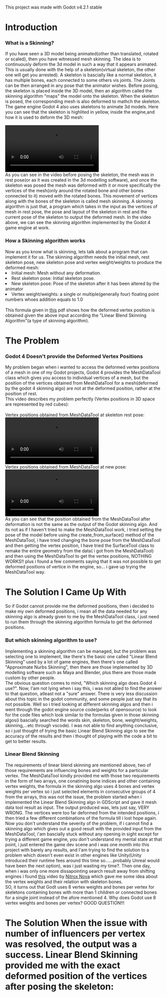 This project was made with Godot v4.2.1 stable
<br>
<h1>Introduction</h1>
<h3>What is a Skinning?</h3>
If you have seen a 3D model being animated(other than translated, rotated or scaled), then you have witnessed mesh skinning. The idea is to continuously deform the 3d model in such a way that it appears animated.
<br>
This is usually done with the help of a skeleton(virtual skeleton, the other one will get you arrested). A skeleton is bascially like a normal skeleton, it has multiple bones, each connected to some others vis joints. The Joints can be then arranged in any pose that the animator wishes. 
Before posing, the skeleton is placed inside the 3D model, then an algorithm called the skinning algorithm "maps" the model onto the skeleton. When the skeleton is posed, the corresponding mesh is also deformed to mathch the skeleton.
<br>
The game engine Godot 4 also uses skeletons to animate 3d models. Here you can see that the skeleton is highlited in yellow, inside the engine,and how it is used to deform the 3D mesh:
<br>
<br>
<video src="https://github.com/user-attachments/assets/2c185548-9543-4356-bfbf-73c9cd040a35" ></video>
<br>
As you can see in the video before posing the skeleton, the mesh was in rest pose(or as it was created in the 3d modelling software), and once the skeleton was posed the mesh was deformed with it or more specifically the vertices of the mesh(only around the rotated bone and other bones connected to it) moved with the rotated bones. This movement of vertices along with the bones of the skeleton is called mesh skinning. A skinning algorithm is just that, a program which takes in the input as the vertices of mesh in rest pose, the pose and layout of the skeleton in rest and the current pose of the skeleton to output the deformed mesh. In the video above, we can see the skinning algorithm implemented by the Godot 4 game engine at work.
<br>
<h3>How a Skinning algorithm works</h3>
Now as you know what is skinning, lets talk about a program that can implement it for us. The skinning algorithm needs the initial mesh, rest skeleton pose, new skeleton pose and vertex weight/weights to produce the deformed mesh:
<br>
<li>Initial mesh: Mesh without any deformation.</li>
<li>Rest skeleton pose: Initial skeleton pose.</li>
<li>New skeleton pose: Pose of the skeleton after it has been altered by the animator</li>
<li>Vertex weight/weights: a single or multiple(generally four) floating point numbers whoes addition equals to 1.0</li>
<br>
This formula given in <a href="https://skinning.org/direct-methods.pdf">this</a> pdf shows how the deformed vertex position is obtained given the above input according the "Linear Blend Skinning Algorithm"(a type of skinning algorithm).
<h1>The Problem</h1>
<h3>Godot 4 Doesn't provide the Deformed Vertex Positions</h3>
My problem began when i wanted to access the deformed vertex positions of a mesh in one of my Godot projects, Godot 4 provides the MeshDataTool class which gives you access to individual vertices of a mesh, but the position of the vertices obtained from MeshDataTool for a mesh(deformed by the godot 4 skinning algo) are not at the deformed position, rather at the position of rest.
<br>
This video describes my problem perfectly (Vertex positions in 3D space are represented by red cubes):
<br>
<br>
Vertex positions obtained from MeshDataTool at skeleton rest pose:
<br>
<video src="https://github.com/user-attachments/assets/7b587fdb-c9d3-410f-aaec-4c0adfa02412"></video>
<br>
Vertex positions obtained from MeshDataTool at new pose:
<br>
<video src="https://github.com/user-attachments/assets/40e6a987-7c71-4575-97dc-36b2af2499fe"></video>
<br>
As you can see that the position obtained from the MeshDataTool after deformation is not the same as the output of the Godot skinning algo. And its not as if I haven't tried to make the MeshDataTool work, i tried setting the pose of the model before using the create_from_surface() method of the MeshDataTool, i have tried changing the bone pose from the MeshDataTool and then getting the vertex position, I have tried the SurfaceTool class to remake the entire geometry from the data( i got from the MeshDataTool) and then using the MeshDataTool to get the vertex positions, NOTHING WORKS!! plus i found a few comments saying that it was not possible to get deformed positions of vertice in the engine, so... i gave up trying the MeshDataTool way.
<br>
<h1>The Solution I Came Up With</h1>
So if Godot cannot provide me the deformed positions, then i decided to make my own deformed positions, i mean all the data needed for any skinning algo is already given to me by the MeshDataTool class, i just need to run them through the skinning algorithm formula to get the deformed positions.
<br>
<h3>But which skinning algorithm to use?</h3>
Implementing a skinning algorithm can be managed, but the problem was selecting one to implement, like there's the basic one called "Linear Blend Skinning" used by a lot of game engines, then there's one called "Approximate Nurbs Skinning", then there are those implemented by 3D modelling software such as Maya and Blender, plus there are those made custom by other people. 
<br>
The obvious question comes to mind, "Which skinning algo does Godot 4 use?". Now, I'am not lying when i say this, i was not abled to find the answer to that question, atleast not a "sure" answer. There is very less discussion about this topic in the godot community, and some people just say that its not possible. Well so i tried looking at different skinning algos and then i went through the godot engine source code(perks of opensource) to look for the code files which look similar to the formulas given in those skinning algos(i bascially searched the words skin, skeleton, bone, weight/weights, skinning,...etc through vscode). I was not able to find anything conclusive, so i just thought of trying the basic Linear Blend Skinning algo to see the accuracy of the results and then i thought of playing with the code a bit to get to better results.
<br>
<h3>Linear Blend Skinning</h3>
The requirements of linear blend skinning are mentioned above, two of those requirements are influencing bones and weights for a particular vertex. The MeshDataTool kindly provided me with those two requirements in the form of two arrays, one conatining bone indices and other containing vertex weights, the formula in the skinning algo uses 4 bones and vertex weights per vertex so i just selected elements in consecutive groups of 4 from the arrays, this was not the issue, the problem started when i implemented the Linear Blend Skinning algo in GDScript and gave it mesh data tool result as input. The output produced was, lets just say, VERY WRONG. The vertices were too far deformed  from the intended positions, i then tried a few different combinations of the formula till i lost hope again.
<br>
Now you don't understand the severity of the problem, if i cannot find a skinning algo which gives out a good result with the provided input from the MeshDataTool, i'am bascially stuck without any opening in sight except for trying a different game engine, you don't understand my mental state at that point, i just entered the game dev scene and i was one month into this project with barely any results, and I'am trying to find the solution to a problem which doesn't even exist in other engines like Unity(Unity introduced their runtime fees around this time so......probably Unreal would have been the next option), was i just wasting my time?. Then one day, when i was only one more dissapointing search result away from shifting engines i found <a href="https://www.youtube.com/watch?v=5D7oUKrjjao">this</a> video by <a href="https://www.youtube.com/@NitroxNova">Nitrox Nova</a> which gave me some idea about the vertex weights and their relation with skeleton bones.
<br>
SO, it turns out that Godt uses 8 vertex weights and bones per vertex for skeletons containing bones with more than 1 children or connected bones for a single joint instead of the afore mentioned 4. Why does Godot use 8 vertex weights and bones per vertex? GOOD QUESTION!!!
<br>
<h1>The Solution</h>
When the issue with number of influencers per vertex was resolved, the output was a success. Linear Blend Skinning provided me with the exact deformed position of the vertices after posing the skeleton:
<br>
